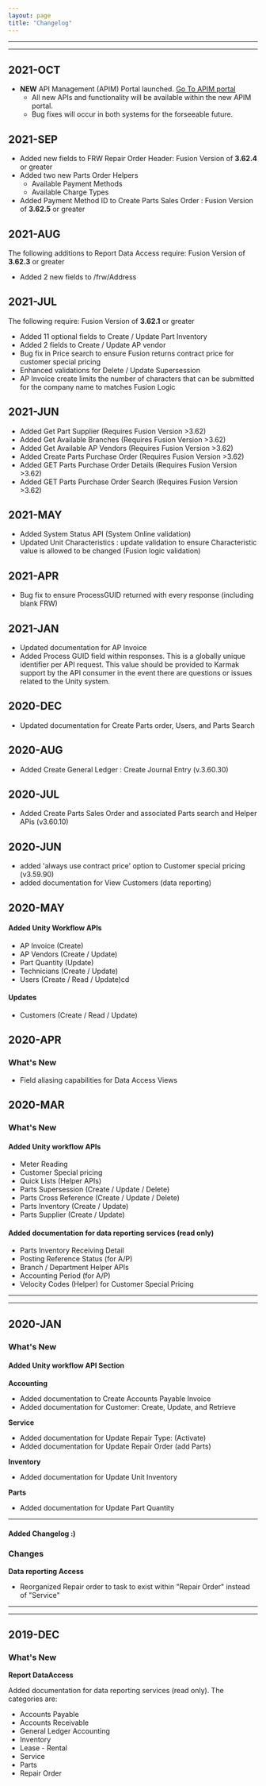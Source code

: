 ```yaml
---
layout: page
title: "Changelog"
---
```


---
---
## 2021-OCT
* **NEW** API Management (APIM) Portal launched. <a href="https://portal.karmak.io" target="_blank">Go To APIM portal</a>
	* All new APIs and functionality will be available within the new APIM portal.
	* Bug fixes will occur in both systems for the forseeable future. 


## 2021-SEP
* Added new fields to FRW Repair Order Header: Fusion Version of **3.62.4** or greater
* Added two new Parts Order Helpers
	* Available Payment Methods
	* Available Charge Types
* Added Payment Method ID to Create Parts Sales Order : Fusion Version of **3.62.5** or greater

## 2021-AUG
The following additions to Report Data Access require: Fusion Version of **3.62.3** or greater
* Added 2 new fields to /frw/Address


## 2021-JUL
The following require: Fusion Version of **3.62.1** or greater
* Added 11 optional fields to Create / Update Part Inventory  
* Added 2 fields to Create / Update AP vendor
* Bug fix in Price search to ensure Fusion returns contract price for customer special pricing
* Enhanced validations for Delete / Update Supersession
* AP Invoice create limits the number of characters that can be submitted for the company name to matches Fusion Logic


## 2021-JUN
* Added Get Part Supplier     (Requires Fusion Version >3.62)
* Added Get Available Branches    (Requires Fusion Version >3.62)
* Added Get Available AP Vendors    (Requires Fusion Version >3.62)
* Added Create Parts Purchase Order    (Requires Fusion Version >3.62)
* Added GET Parts Purchase Order Details    (Requires Fusion Version >3.62)
* Added GET Parts Purchase Order Search    (Requires Fusion Version >3.62)


## 2021-MAY
* Added System Status API (System Online validation)
* Updated Unit Characteristics :  update validation to ensure Characteristic value is allowed to be changed (Fusion logic validation) 

## 2021-APR
* Bug fix to ensure ProcessGUID returned with every response (including blank FRW)

## 2021-JAN
* Updated documentation for AP Invoice 
* Added Process GUID field within responses.  This is a globally unique identifier per API request.  This value should be provided to Karmak support by the API consumer in the event there are questions or issues related to the Unity system.

## 2020-DEC
* Updated documentation for Create Parts order, Users, and Parts Search

## 2020-AUG
* Added Create General Ledger : Create Journal Entry  (v.3.60.30)

## 2020-JUL
* Added Create Parts Sales Order and associated Parts search and Helper APis (v3.60.10)

## 2020-JUN
* added 'always use contract price' option to Customer special pricing  (v3.59.90)
* added documentation for View Customers (data reporting)


## 2020-MAY

#### Added Unity Workflow APIs
* AP Invoice (Create)
* AP Vendors (Create / Update)
* Part Quantity (Update)
* Technicians (Create / Update)
* Users (Create / Read / Update)cd

#### Updates
* Customers (Create / Read / Update)

## 2020-APR
### What's New
* Field aliasing capabilities for Data Access Views


## 2020-MAR
### What's New

#### Added Unity workflow APIs
* Meter Reading
* Customer Special pricing
* Quick Lists (Helper APIs)
* Parts Supersession (Create / Update / Delete)
* Parts Cross Reference (Create / Update / Delete)
* Parts Inventory (Create / Update) 
* Parts Supplier (Create / Update)

#### Added documentation for data reporting services (read only)
* Parts Inventory Receiving Detail
* Posting Reference Status (for A/P)
* Branch / Department Helper APIs
* Accounting Period (for A/P)
* Velocity Codes (Helper) for Customer Special Pricing


---
---

## 2020-JAN
### What's New

#### Added Unity workflow API Section
**Accounting**
 * Added documentation to Create Accounts Payable Invoice
 * Added documentation for Customer: Create, Update, and Retrieve

**Service**
 * Added documentation for Update Repair Type: (Activate)
 * Added documentation for Update Repair Order (add Parts)
	
**Inventory**
 * Added documentation for Update Unit Inventory
	
**Parts**
 * Added documentation for Update Part Quantity

---

#### Added Changelog :)


### Changes

**Data reporting Access**
* Reorganized Repair order to task to exist within "Repair Order" instead of "Service"

---
---

## 2019-DEC
### What's New

**Report DataAccess**


Added documentation for data reporting services (read only). The categories are:

* Accounts Payable
* Accounts Receivable
* General Ledger Accounting
* Inventory
* Lease - Rental
* Service
* Parts
* Repair Order

